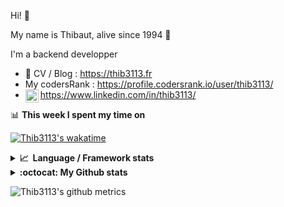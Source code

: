 Hi! 👋

My name is Thibaut, alive since 1994 🍷

I'm a backend developper

-   📝 CV / Blog : https://thib3113.fr
-   My codersRank : https://profile.codersrank.io/user/thib3113/
-   <a href="https://www.linkedin.com/in/thib3113/"><img align="left" alt="Thib3113's Linkedin" width="21px" src="https://img.icons8.com/color/48/linkedin.png" /></a> https://www.linkedin.com/in/thib3113/

📊 **This week I spent my time on**

[![Thib3113's wakatime](https://github-readme-stats.vercel.app/api/wakatime?username=thib3113&layout=default&theme=dracula&langs_count=6&hide_title=true&hide_border=true)](https://wakatime.com/@thib3113)

<details>
  <summary><b>📈&nbsp;&nbsp;Language&nbsp;/&nbsp;Framework stats</b></summary>
  <br/>  
  <a href='https://profile.codersrank.io/user/thib3113/'>
  <img src='http://cr-skills-chart-widget.azurewebsites.net/api/api?username=thib3113&padding=30&skills=php,batchfile,javascript,less,mysql,reactjs,scss,shell,typescript,vue'>
  </a>
</details>

<details>
  <summary><b>:octocat: My Github stats</b></summary>
  <br/>  
  
  <img src="https://github-readme-stats.vercel.app/api?username=thib3113&theme=dracula&show_icons=true&" alt="Thib3113's GitHub stats" />

<!--START_SECTION:activity-->

1. 🗣 Commented on [#194](https://github.com/Art-of-WiFi/UniFi-API-client/issues/194#issuecomment-1689379797) in [Art-of-WiFi/UniFi-API-client](https://github.com/Art-of-WiFi/UniFi-API-client)
2. 🗣 Commented on [#361](https://github.com/moleculerjs/moleculer-db/issues/361#issuecomment-1688966483) in [moleculerjs/moleculer-db](https://github.com/moleculerjs/moleculer-db)
3. 💪 Opened PR [#367](https://github.com/moleculerjs/moleculer-db/pull/367) in [moleculerjs/moleculer-db](https://github.com/moleculerjs/moleculer-db)
4. 🗣 Commented on [#194](https://github.com/Art-of-WiFi/UniFi-API-client/issues/194#issuecomment-1688174256) in [Art-of-WiFi/UniFi-API-client](https://github.com/Art-of-WiFi/UniFi-API-client)
5. 🚀 Published release [crowdsec-client-scenarios/v0.0.12](https://github.com/thib3113/node-crowdsec/releases/tag/crowdsec-client-scenarios/v0.0.12) in [thib3113/node-crowdsec](https://github.com/thib3113/node-crowdsec)
 <!--END_SECTION:activity-->

</details>

![Thib3113's github metrics](https://gist.githubusercontent.com/thib3113/83a96e16f8bca103f1b0e376186c66ec/raw/github-metrics.svg)

